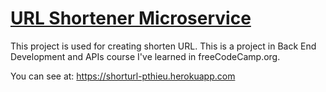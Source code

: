 # [URL Shortener Microservice](https://www.freecodecamp.org/learn/back-end-development-and-apis/back-end-development-and-apis-projects/url-shortener-microservice)

This project is used for creating shorten URL. This is a project in Back End Development and APIs course I've learned in freeCodeCamp.org.

You can see at: https://shorturl-pthieu.herokuapp.com
